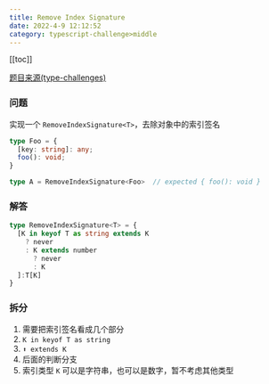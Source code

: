 ```yaml
---
title: Remove Index Signature
date: 2022-4-9 12:12:52
category: typescript-challenge>middle
---
```


[[toc]]

[题目来源(type-challenges)](https://github.com/type-challenges/type-challenges/blob/master/questions/1367-medium-remove-index-signature/README.md)

### 问题
实现一个 `RemoveIndexSignature<T>`，去除对象中的索引签名

```typescript
type Foo = {
  [key: string]: any;
  foo(): void;
}

type A = RemoveIndexSignature<Foo>  // expected { foo(): void }
```


### 解答
```typescript
type RemoveIndexSignature<T> = {
  [K in keyof T as string extends K 
    ? never
    : K extends number
      ? never
      : K
  ]:T[K]
}

```

### 拆分
1. 需要把索引签名看成几个部分
  1. `K in keyof T as string`
  2. `⬆️ extends K`
  3. 后面的判断分支
2. 索引类型 `K` 可以是字符串，也可以是数字，暂不考虑其他类型
